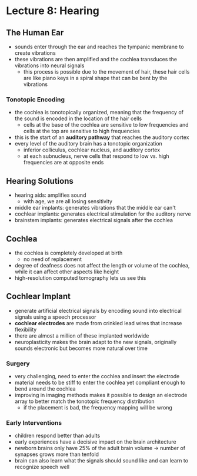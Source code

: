 # Lecture 8: Hearing

## The Human Ear
- sounds enter through the ear and reaches the tympanic membrane to create vibrations
- these vibrations are then amplified and the cochlea transduces the vibrations into neural signals
  - this process is possible due to the movement of hair, these hair cells are like piano keys in a spiral shape that can be bent by the vibrations

### Tonotopic Encoding
- the cochlea is tonotopically organized, meaning that the frequency of the sound is encoded in the location of the hair cells
  - cells at the base of the cochlea are sensitive to low frequencies and cells at the top are sensitive to high frequencies
- this is the start of an **auditory pathway** that reaches the auditory cortex
- every level of the auditory brain has a tonotopic organization
  - inferior colliculus, cochlear nucleus, and auditory cortex
  - at each subnucleus, nerve cells that respond to low vs. high frequencies are at opposite ends

## Hearing Solutions
- hearing aids: amplifies sound
  - with age, we are all losing sensitivity
- middle ear implants: generates vibrations that the middle ear can't
- cochlear implants: generates electrical stimulation for the auditory nerve
- brainstem implants: generates electrical signals after the cochlea

## Cochlea
- the cochlea is completely developed at birth
  - no need of replacement
- degree of deafness does not affect the length or volume of the cochlea, while it can affect other aspects like height
- high-resolution computed tomography lets us see this

## Cochlear Implant
- generate artificial electrical signals by encoding sound into electrical signals using a speech processor
- **cochlear electrodes** are made from crinkled lead wires that increase flexibility
- there are almost a million of these implanted worldwide
- neuroplasticity makes the brain adapt to the new signals, originally sounds electronic but becomes more natural over time

### Surgery
- very challenging, need to enter the cochlea and insert the electrode
- material needs to be stiff to enter the cochlea yet compliant enough to bend around the cochlea
- improving in imaging methods makes it possible to design an electrode array to better match the tonotopic frequency distribution
  - if the placement is bad, the frequency mapping will be wrong

### Early Interventions
- children respond better than adults
- early experiences have a decisive impact on the brain architecture
- newborn brains only have 25% of the adult brain volume -> number of synapses grows more than tenfold
- brain can also learn what the signals should sound like and can learn to recognize speech well